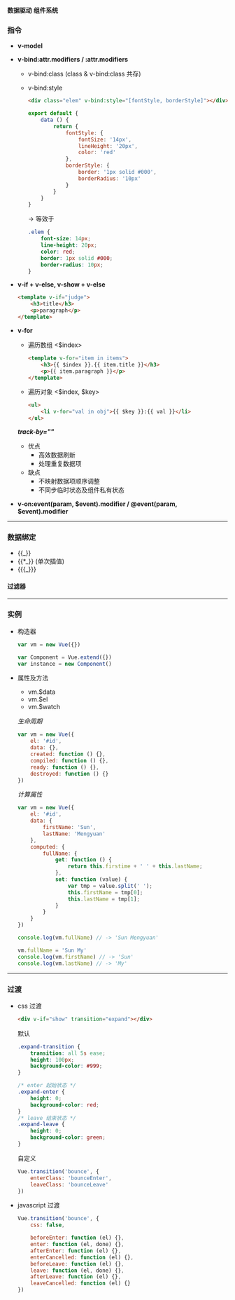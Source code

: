 __数据驱动__ __组件系统__

### 指令 ###
+ __v-model__
+ __v-bind:attr.modifiers / :attr.modifiers__
    + v-bind:class (class & v-bind:class 共存)
    + v-bind:style

        ```html
        <div class="elem" v-bind:style="[fontStyle, borderStyle]"></div>
        ```
        ```javascript
        export default {
            data () {
                return {
                    fontStyle: {
                        fontSize: '14px',
                        lineHeight: '20px',
                        color: 'red'
                    },
                    borderStyle: {
                        border: '1px solid #000',
                        borderRadius: '10px'
                    }
                }
            }
        }
        ```

        -> 等效于
        ```css
        .elem {
            font-size: 14px;
            line-height: 20px;
            color: red;
            border: 1px solid #000;
            border-radius: 10px;
        }
        ```
+ __v-if + v-else, v-show + v-else__

    ```html
    <template v-if="judge">
        <h3>title</h3>
        <p>paragraph</p>
    </template>
    ```
+ __v-for__
    + 遍历数组 <$index>

        ```html
        <template v-for="item in items">
            <h3>{{ $index }}.{{ item.title }}</h3>
            <p>{{ item.paragraph }}</p>
        </template>
        ```
    + 遍历对象 <$index, $key>

        ```html
        <ul>
            <li v-for="val in obj">{{ $key }}:{{ val }}</li>
        </ul>
        ```

    ___track-by=""___
    + 优点
        + 高效数据刷新
        + 处理重复数据项
    + 缺点
        + 不映射数据项顺序调整
        + 不同步临时状态及组件私有状态

+ __v-on:event(param, $event).modifier / @event(param, $event).modifier__

*****

### 数据绑定 ###
+ {{_}}
+ {{*_}} (单次插值)
+ {{{_}}}

#### 过滤器 ####

*****

### 实例 ###
+ 构造器

    ```javascript
    var vm = new Vue({})
    ```
    ```javascript
    var Component = Vue.extend({})
    var instance = new Component()
    ```
+ 属性及方法
    + vm.$data
    + vm.$el
    + vm.$watch

    _生命周期_
    ```javascript
    var vm = new Vue({
        el: '#id',
        data: {},
        created: function () {},
        compiled: function () {},
        ready: function () {},
        destroyed: function () {}
    })
    ```

    _计算属性_
    ```javascript
    var vm = new Vue({
        el: '#id',
        data: {
            firstName: 'Sun',
            lastName: 'Mengyuan'
        },
        computed: {
            fullName: {
                get: function () {
                    return this.firstime + ' ' + this.lastName;
                },
                set: function (value) {
                    var tmp = value.split(' ');
                    this.firstName = tmp[0];
                    this.lastName = tmp[1];
                }
            }
        }
    })

    console.log(vm.fullName) // -> 'Sun Mengyuan'
 
    vm.fullName = 'Sun My'
    console.log(vm.firstName) // -> 'Sun'
    console.log(vm.lastName) // -> 'My'
    ```

*****

### 过渡 ###

+ css 过渡

    ```html
    <div v-if="show" transition="expand"></div>
    ```

    默认

    ```css
    .expand-transition {
        transition: all 5s ease;
        height: 100px;
        background-color: #999;
    }

    /* enter 起始状态 */
    .expand-enter {
        height: 0;
        background-color: red;
    }
    /* leave 结束状态 */
    .expand-leave {
        height: 0;
        background-color: green;
    }
    ```

    自定义

    ```javascript
    Vue.transition('bounce', {
        enterClass: 'bounceEnter',
        leaveClass: 'bounceLeave'
    })
    ```

+ javascript 过渡

    ```javascript
    Vue.transition('bounce', {
        css: false,

        beforeEnter: function (el) {},
        enter: function (el, done) {},
        afterEnter: function (el) {},
        enterCancelled: function (el) {},
        beforeLeave: function (el) {},
        leave: function (el, done) {},
        afterLeave: function (el) {},
        leaveCancelled: function (el) {}
    })
    ```